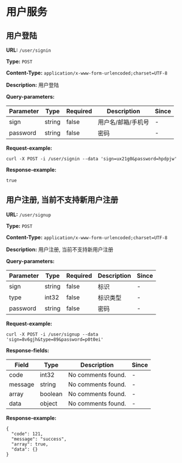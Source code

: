 
# 用户服务
## 用户登陆

**URL:** `/user/signin`

**Type:** `POST`


**Content-Type:** `application/x-www-form-urlencoded;charset=UTF-8`

**Description:** 用户登陆



**Query-parameters:**

| Parameter | Type | Required | Description | Since |
|-----------|------|----------|-------------|-------|
|sign|string|false|    用户名/邮箱/手机号|-|
|password|string|false|密码|-|


**Request-example:**
```
curl -X POST -i /user/signin --data 'sign=ux21g0&password=hpdpjw'
```

**Response-example:**
```
true
```

## 用户注册, 当前不支持新用户注册

**URL:** `/user/signup`

**Type:** `POST`


**Content-Type:** `application/x-www-form-urlencoded;charset=UTF-8`

**Description:** 用户注册, 当前不支持新用户注册



**Query-parameters:**

| Parameter | Type | Required | Description | Since |
|-----------|------|----------|-------------|-------|
|sign|string|false|    标识|-|
|type|int32|false|    标识类型|-|
|password|string|false|密码|-|


**Request-example:**
```
curl -X POST -i /user/signup --data 'sign=8v6gjh&type=89&password=p0t0ei'
```

**Response-fields:**

| Field | Type | Description | Since |
|-------|------|-------------|-------|
|code|int32|No comments found.|-|
|message|string|No comments found.|-|
|array|boolean|No comments found.|-|
|data|object|No comments found.|-|

**Response-example:**
```
{
  "code": 121,
  "message": "success",
  "array": true,
  "data": {}
}
```

